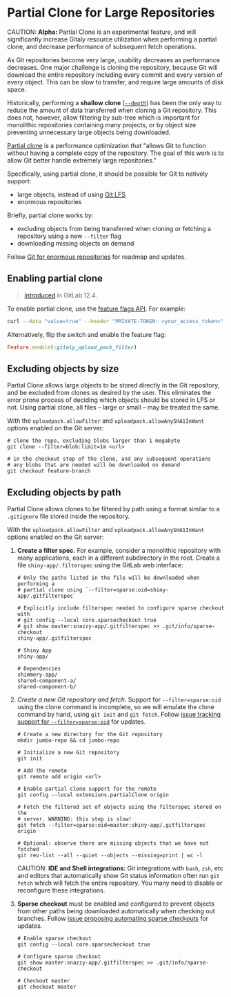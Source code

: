 # Partial Clone for Large Repositories

CAUTION: **Alpha:**
Partial Clone is an experimental feature, and will significantly increase
Gitaly resource utilization when performing a partial clone, and decrease
performance of subsequent fetch operations.

As Git repositories become very large, usability decreases as performance
decreases. One major challenge is cloning the repository, because Git will
download the entire repository including every commit and every version of
every object. This can be slow to transfer, and require large amounts of disk
space.

Historically, performing a **shallow clone**
([`--depth`](https://www.git-scm.com/docs/git-clone#Documentation/git-clone.txt---depthltdepthgt))
has been the only way to reduce the amount of data transferred when cloning
a Git repository. This does not, however, allow filtering by sub-tree which is
important for monolithic repositories containing many projects, or by object
size preventing unnecessary large objects being downloaded.

[Partial clone](https://github.com/git/git/blob/master/Documentation/technical/partial-clone.txt)
is a performance optimization that "allows Git to function without having a
complete copy of the repository. The goal of this work is to allow Git better
handle extremely large repositories."

Specifically, using partial clone, it should be possible for Git to natively
support:

- large objects, instead of using [Git LFS](https://git-lfs.github.com/)
- enormous repositories

Briefly, partial clone works by:

- excluding objects from being transferred when cloning or fetching a
  repository using a new `--filter` flag
- downloading missing objects on demand

Follow [Git for enormous repositories](https://gitlab.com/groups/gitlab-org/-/epics/773) for roadmap and updates.

## Enabling partial clone

> [Introduced](https://gitlab.com/gitlab-org/gitaly/issues/1553) in GitLab 12.4.

To enable partial clone, use the [feature flags API](../../api/features.md).
For example:

```sh
curl --data "value=true" --header "PRIVATE-TOKEN: <your_access_token>" https://gitlab.example.com/api/v4/features/gitaly_upload_pack_filter
```

Alternatively, flip the switch and enable the feature flag:

```ruby
Feature.enable(:gitaly_upload_pack_filter)
```

## Excluding objects by size

Partial Clone allows large objects to be stored directly in the Git repository,
and be excluded from clones as desired by the user. This eliminates the error
prone process of deciding which objects should be stored in LFS or not. Using
partial clone, all files – large or small – may be treated the same.

With the `uploadpack.allowFilter` and `uploadpack.allowAnySHA1InWant` options
enabled on the Git server:

```shell
# clone the repo, excluding blobs larger than 1 megabyte
git clone --filter=blob:limit=1m <url>

# in the checkout step of the clone, and any subsequent operations
# any blobs that are needed will be downloaded on demand
git checkout feature-branch
```

## Excluding objects by path

Partial Clone allows clones to be filtered by path using a format similar to a
`.gitignore` file stored inside the repository.

With the `uploadpack.allowFilter` and `uploadpack.allowAnySHA1InWant` options
enabled on the Git server:

1. **Create a filter spec.** For example, consider a monolithic repository with
   many applications, each in a different subdirectory in the root. Create a file
   `shiny-app/.filterspec` using the GitLab web interface:

   ```.gitignore
   # Only the paths listed in the file will be downloaded when performing a
   # partial clone using `--filter=sparse:oid=shiny-app/.gitfilterspec`

   # Explicitly include filterspec needed to configure sparse checkout with
   # git config --local core.sparsecheckout true
   # git show master:snazzy-app/.gitfilterspec >> .git/info/sparse-checkout
   shiny-app/.gitfilterspec

   # Shiny App
   shiny-app/

   # Dependencies
   shimmery-app/
   shared-component-a/
   shared-component-b/
   ```

1. *Create a new Git repository and fetch.* Support for `--filter=sparse:oid`
   using the clone command is incomplete, so we will emulate the clone command
   by hand, using `git init` and `git fetch`. Follow
   [issue tracking support for `--filter=sparse:oid`](https://gitlab.com/gitlab-org/git/issues/4)
   for updates.

   ```shell
   # Create a new directory for the Git repository
   mkdir jumbo-repo && cd jumbo-repo

   # Initialize a new Git repository
   git init

   # Add the remote
   git remote add origin <url>

   # Enable partial clone support for the remote
   git config --local extensions.partialClone origin

   # Fetch the filtered set of objects using the filterspec stored on the
   # server. WARNING: this step is slow!
   git fetch --filter=sparse:oid=master:shiny-app/.gitfilterspec origin

   # Optional: observe there are missing objects that we have not fetched
   git rev-list --all --quiet --objects --missing=print | wc -l
   ```

   CAUTION: **IDE and Shell integrations:**
   Git integrations with `bash`, `zsh`, etc and editors that automatically
   show Git status information often run `git fetch` which will fetch the
   entire repository. You many need to disable or reconfigure these
   integrations.

1. **Sparse checkout** must be enabled and configured to prevent objects from
   other paths being downloaded automatically when checking out branches. Follow
   [issue proposing automating sparse checkouts](https://gitlab.com/gitlab-org/git/issues/5) for updates.

   ```shell
   # Enable sparse checkout
   git config --local core.sparsecheckout true

   # Configure sparse checkout
   git show master:snazzy-app/.gitfilterspec >> .git/info/sparse-checkout

   # Checkout master
   git checkout master
   ```
